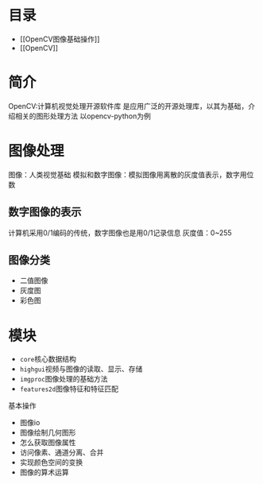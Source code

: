 # 目录
- [[OpenCV图像基础操作]]
- [[OpenCV]]

# 简介
OpenCV:计算机视觉处理开源软件库
是应用广泛的开源处理库，以其为基础，介绍相关的图形处理方法
以opencv-python为例

# 图像处理
图像：人类视觉基础
模拟和数字图像：模拟图像用离散的灰度值表示，数字用位数

## 数字图像的表示
计算机采用0/1编码的传统，数字图像也是用0/1记录信息
灰度值：0~255

## 图像分类
- 二值图像
- 灰度图
- 彩色图

# 模块
- `core`核心数据结构
- `highgui`视频与图像的读取、显示、存储
- `imgproc`图像处理的基础方法
- `features2d`图像特征和特征匹配

基本操作
- 图像io
- 图像绘制几何图形
- 怎么获取图像属性
- 访问像素、通道分离、合并
- 实现颜色空间的变换
- 图像的算术运算
